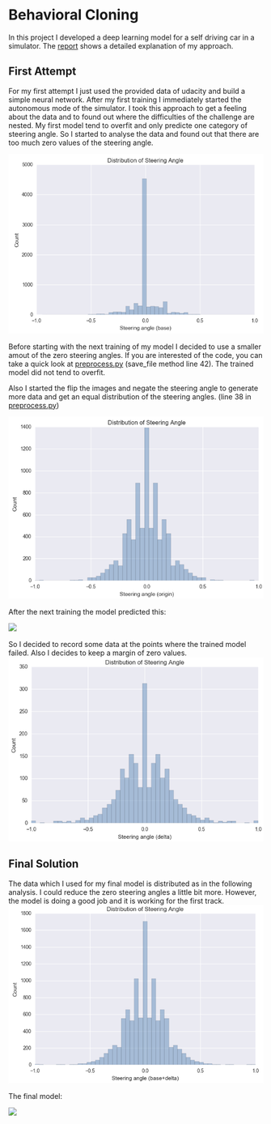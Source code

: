 # Behavioral Cloning

In this project I developed a deep learning model for a self driving car in a simulator. The [report](writeup_report.md) shows a detailed explanation of my approach.


## First Attempt
For my first attempt I just used the provided data of udacity and build a simple neural network. After my first training I immediately started the autonomous mode of the simulator. I took this approach to get a feeling about the data and to found out where the difficulties of the challenge are nested. My first model tend to overfit and only predicte one category of steering angle. So I started to analyse the data and found out that there are too much zero values of the steering angle. 

![Analysis of base data](report/base_analysis.png)

Before starting with the next training of my model I decided to use a smaller amout of the zero steering angles. If you are interested of the code, you can take a quick look at [preprocess.py](preprocess.py) (save_file method line 42). The trained model did not tend to overfit.

Also I started the flip the images and negate the steering angle to generate more data and get an equal distribution of the steering angles. (line 38 in [preprocess.py](preprocess.py))

![Analysis of modified base data](report/modified_base_analysis.png)

After the next training the model predicted this:

![](report/init_model_1.gif)

So I decided to record some data at the points where the trained model failed. Also I decides to keep a margin of zero values.
![Analysis of delta data](report/delta_analysis.png)




## Final Solution

The data which I used for my final model is distributed as in the following analysis. I could reduce the zero steering angles a little bit more. However, the model is doing a good job and it is working for the first track.
![Analysis of combined data](report/combined_analysis.png)

The final model:

![](report/model_1.gif)
